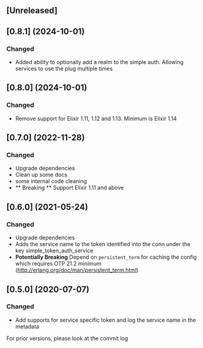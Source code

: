 ## [Unreleased]

## [0.8.1] (2024-10-01)
### Changed
* Added ability to optionally add a realm to the simple auth. Allowing services to use the plug multiple times

## [0.8.0] (2024-10-01)
### Changed
* Remove support for Elixir 1.11, 1.12 and 1.13. Minimum is Elixir 1.14

## [0.7.0] (2022-11-28)
### Changed
 * Upgrade dependencies
 * Clean up some docs
 * some internal code cleaning
 * ** Breaking **  Support Elixir 1.11 and above
## [0.6.0] (2021-05-24)
### Changed
 * Upgrade dependencies
 * Adds the service name to the token identified into the conn under the key simple_token_auth_service
 * **Potentially Breaking** Depend on `persistent_term` for caching the config which requires OTP 21.2 minimum (http://erlang.org/doc/man/persistent_term.html)

## [0.5.0] (2020-07-07)
### Changed
 * Add supports for service specific token and log the service name in the metadata

For prior versions, please look at the commit log
